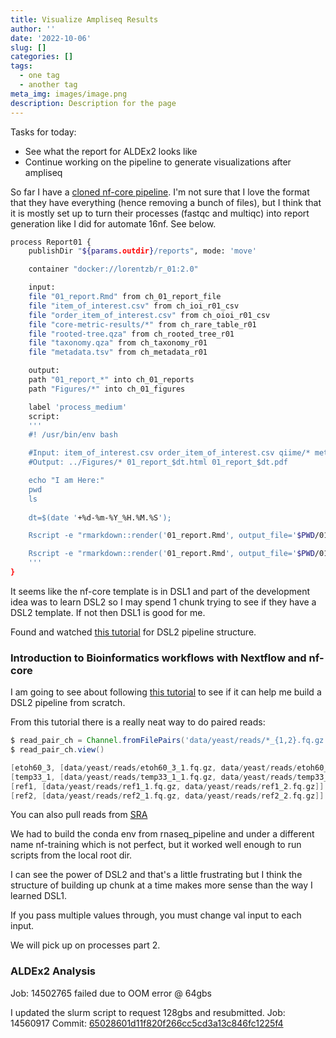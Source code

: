 ```yaml
---
title: Visualize Ampliseq Results
author: ''
date: '2022-10-06'
slug: []
categories: []
tags:
  - one tag
  - another tag
meta_img: images/image.png
description: Description for the page
---
```


Tasks for today:

   - See what the report for ALDEx2 looks like
   - Continue working on the pipeline to generate visualizations after ampliseq

So far I have a [cloned nf-core pipeline](https://github.com/lorentzben/ampliseqvis/commit/69d6bf34c3fe649ac54dddd723149481062633ba). I'm not sure that I love the format that they have everything (hence removing a bunch of files), but I think that it is mostly set up to turn their processes (fastqc and multiqc) into report generation like I did for automate 16nf. See below. 

```bash
process Report01 {
    publishDir "${params.outdir}/reports", mode: 'move'

    container "docker://lorentzb/r_01:2.0"

    input:
    file "01_report.Rmd" from ch_01_report_file
    file "item_of_interest.csv" from ch_ioi_r01_csv
    file "order_item_of_interest.csv" from ch_oioi_r01_csv
    file "core-metric-results/*" from ch_rare_table_r01 
    file "rooted-tree.qza" from ch_rooted_tree_r01  
    file "taxonomy.qza" from ch_taxonomy_r01  
    file "metadata.tsv" from ch_metadata_r01

    output:
    path "01_report_*" into ch_01_reports
    path "Figures/*" into ch_01_figures

    label 'process_medium'
    script:
    '''
    #! /usr/bin/env bash

    #Input: item_of_interest.csv order_item_of_interest.csv qiime/* metadata.tsv
    #Output: ../Figures/* 01_report_$dt.html 01_report_$dt.pdf

    echo "I am Here:"
    pwd
    ls
    
    dt=$(date '+%d-%m-%Y_%H.%M.%S');

    Rscript -e "rmarkdown::render('01_report.Rmd', output_file='$PWD/01_report_$dt.html', output_format='html_document', clean=TRUE, knit_root_dir='$PWD')"

    Rscript -e "rmarkdown::render('01_report.Rmd', output_file='$PWD/01_report_$dt.pdf', output_format='pdf_document', clean=TRUE, knit_root_dir='$PWD')"
    '''
}
```

It seems like the nf-core template is in DSL1 and part of the development idea was to learn DSL2 so I may spend 1 chunk trying to see if they have a DSL2 template. If not then DSL1 is good for me.

Found and watched [this tutorial](https://nf-co.re/developers/developer_tutorials) for DSL2 pipeline structure. 


### Introduction to Bioinformatics workflows with Nextflow and nf-core


I am going to see about following [this tutorial](https://carpentries-incubator.github.io/workflows-nextflow/01-getting-started-with-nextflow/index.html) to see if it can help me build a DSL2 pipeline from scratch. 

From this tutorial there is a really neat way to do paired reads:

```groovy
$ read_pair_ch = Channel.fromFilePairs('data/yeast/reads/*_{1,2}.fq.gz')
$ read_pair_ch.view()

[etoh60_3, [data/yeast/reads/etoh60_3_1.fq.gz, data/yeast/reads/etoh60_3_2.fq.gz]]
[temp33_1, [data/yeast/reads/temp33_1_1.fq.gz, data/yeast/reads/temp33_1_2.fq.gz]]
[ref1, [data/yeast/reads/ref1_1.fq.gz, data/yeast/reads/ref1_2.fq.gz]]
[ref2, [data/yeast/reads/ref2_1.fq.gz, data/yeast/reads/ref2_2.fq.gz]]
```

You can also pull reads from [SRA](https://carpentries-incubator.github.io/workflows-nextflow/04-channels/index.html#the-fromsra-channel-factory)

We had to build the conda env from rnaseq_pipeline and under a different name nf-training which is not perfect, but it worked well enough to run scripts from the local root dir. 

I can see the power of DSL2 and that's a little frustrating but I think the structure of building up chunk at a time makes more sense than the way I learned DSL1. 

If you pass multiple values through, you must change val input to each input.

We will pick up on processes part 2. 

### ALDEx2 Analysis

Job: 14502765 failed due to OOM error @ 64gbs

I updated the slurm script to request 128gbs and resubmitted.
Job: 14560917
Commit: [65028601d11f820f266cc5cd3a13c846fc1225f4](https://github.com/lorentzben/picrust2_shailes/commit/65028601d11f820f266cc5cd3a13c846fc1225f4)

